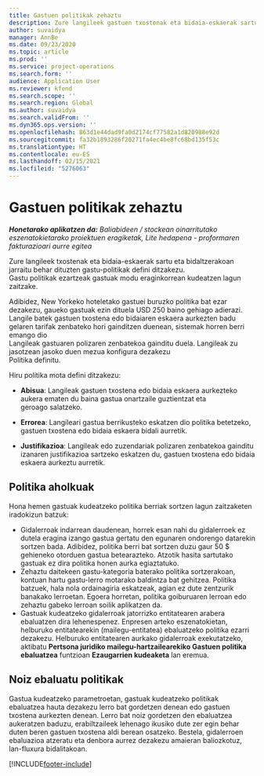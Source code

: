 ```yaml
---
title: Gastuen politikak zehaztu
description: Zure langileek gastuen txostenak eta bidaia-eskaerak sartu eta bidaltzerakoan jarraitu behar dituzten gastu-politikak defini ditzakezu.
author: suvaidya
manager: AnnBe
ms.date: 09/23/2020
ms.topic: article
ms.prod: ''
ms.service: project-operations
ms.search.form: ''
audience: Application User
ms.reviewer: kfend
ms.search.scope: ''
ms.search.region: Global
ms.author: suvaidya
ms.search.validFrom: ''
ms.dyn365.ops.version: ''
ms.openlocfilehash: 863d1e44dad9fa0d2174cf77582a1d820988e92d
ms.sourcegitcommit: fa32b1893286f20271fa4ec4be8fc68bd135f53c
ms.translationtype: HT
ms.contentlocale: eu-ES
ms.lasthandoff: 02/15/2021
ms.locfileid: "5276063"
---
```

# <a name="define-expense-policies"></a>Gastuen politikak zehaztu

_**Honetarako aplikatzen da:** Baliabideen / stockean oinarritutako eszenatokietarako proiektuen eragiketak, Lite hedapena - proformaren fakturazioari aurre egitea_

Zure langileek txostenak eta bidaia-eskaerak sartu eta bidaltzerakoan jarraitu behar dituzten gastu-politikak defini ditzakezu.         
Gastu politikak ezartzeak gastuak modu eraginkorrean kudeatzen lagun zaitzake.         

Adibidez, New Yorkeko hoteletako gastuei buruzko politika bat ezar dezakezu, gaueko gastuak ezin dituela USD 250 baino gehiago adierazi.       
Langile batek gastuen txostena edo bidaiaren eskaera aurkezten badu gelaren tarifak zenbateko hori gainditzen duenean, sistemak horren berri emango dio         
Langileak gastuaren polizaren zenbatekoa gainditu duela. Langileak zu jasotzean jasoko duen mezua konfigura dezakezu        
Politika definitu.      
        
Hiru politika mota defini ditzakezu:         
        
- **Abisua**: Langileak gastuen txostena edo bidaia eskaera aurkezteko aukera ematen du baina gastua onartzaile guztientzat eta         
  geroago salatzeko.        

- **Errorea**: Langileari gastua berrikusteko eskatzen dio politika betetzeko, gastuen txostena edo bidaia eskaera bidali aurretik.        
 
 - **Justifikazioa**: Langileak edo zuzendariak polizaren zenbatekoa gainditu izanaren justifikazioa sartzeko eskatzen du, gastuen txostena edo bidaia eskaera aurkeztu aurretik.        

## <a name="policy-tips"></a>Politika aholkuak
Hona hemen gastuak kudeatzeko politika berriak sortzen lagun zaitzaketen iradokizun batzuk: 

- Gidalerroak indarrean daudenean, horrek esan nahi du gidalerroek ez dutela eragina izango gastua gertatu den egunaren ondorengo datarekin sortzen bada. Adibidez, politika berri bat sortzen duzu gaur 50 $ gehieneko otorduen gastua betearazteko. Atzotik hasita sartutako gastuak ez dira politika honen aurka egiaztatuko.
- Zehaztu daitekeen gastu-kategoria baterako politika sortzerakoan, kontuan hartu gastu-lerro motarako baldintza bat gehitzea. Politika batzuek, hala nola ordainagiria eskatzeak, agian ez dute zentzurik banakako lerroetan. Egoera horretan, politika goiburuaren lerroan edo zehaztu gabeko lerroan soilik aplikatzen da. 
- Gastuak kudeatzeko gidalerroak jatorrizko entitatearen arabera ebaluatzen dira lehenespenez. Enpresen arteko eszenatokietan, helburuko entitatearekin (mailegu-entitatea) ebaluatzeko politika ezarri dezakezu. Helburuko entitatearen aurkako gidalerroak exekutatzeko, aktibatu **Pertsona juridiko mailegu-hartzailearekiko Gastuen politika ebaluatzea** funtzioan **Ezaugarrien kudeaketa** lan eremua.

## <a name="when-to-evaluate-policies"></a>Noiz ebaluatu politikak

Gastua kudeatzeko parametroetan, gastuak kudeatzeko politikak ebaluatzea hauta dezakezu lerro bat gordetzen denean edo gastuen txostena aurkezten denean. Lerro bat noiz gordetzen den ebaluatzea aukeratzen baduzu, erabiltzaileek lehenago ikusiko dute zer egin behar duten beren gastuen txostena aldi berean osatzeko. Bestela, gidalerroen ebaluazioa atzeratu eta denbora aurrez dezakezu amaieran baliozkotuz, lan-fluxura bidalitakoan.


[!INCLUDE[footer-include](../includes/footer-banner.md)]